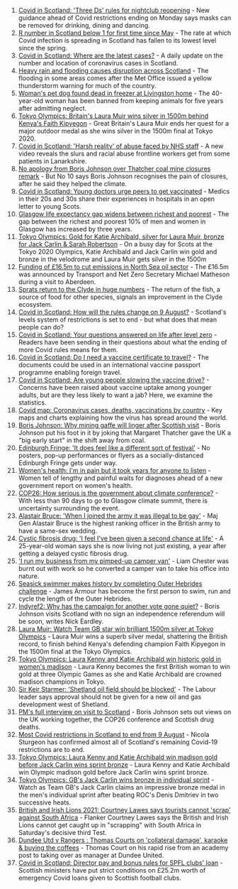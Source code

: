 1. [Covid in Scotland: 'Three Ds' rules for nightclub reopening](https://www.bbc.co.uk/news/uk-scotland-58114122) - New guidance ahead of Covid restrictions ending on Monday says masks can be removed for drinking, dining and dancing.
2. [R number in Scotland below 1 for first time since May](https://www.bbc.co.uk/news/uk-scotland-58120728) - The rate at which Covid infection is spreading in Scotland has fallen to its lowest level since the spring.
3. [Covid in Scotland: Where are the latest cases?](https://www.bbc.co.uk/news/uk-scotland-53511877) - A daily update on the number and location of coronavirus cases in Scotland.
4. [Heavy rain and flooding causes disruption across Scotland](https://www.bbc.co.uk/news/uk-scotland-58118236) - The flooding in some areas comes after the Met Office issued a yellow thunderstorm warning for much of the country.
5. [Woman's pet dog found dead in freezer at Livingston home](https://www.bbc.co.uk/news/uk-scotland-edinburgh-east-fife-58119003) - The 40-year-old woman has been banned from keeping animals for five years after admitting neglect.
6. [Tokyo Olympics: Britain's Laura Muir wins silver in 1500m behind Kenya's Faith Kipyegon](https://www.bbc.co.uk/sport/olympics/58117464) - Great Britain's Laura Muir ends her quest for a major outdoor medal as she wins silver in the 1500m final at Tokyo 2020.
7. [Covid in Scotland: 'Harsh reality' of abuse faced by NHS staff](https://www.bbc.co.uk/news/uk-scotland-glasgow-west-58118232) - A new video reveals the slurs and racial abuse frontline workers get from some patients in Lanarkshire.
8. [No apology from Boris Johnson over Thatcher coal mine closures remark](https://www.bbc.co.uk/news/uk-politics-58117044) - But No 10 says Boris Johnson recognises the pain of closures, after he said they helped the climate.
9. [Covid in Scotland: Young doctors urge peers to get vaccinated](https://www.bbc.co.uk/news/uk-scotland-58108477) - Medics in their 20s and 30s share their experiences in hospitals in an open letter to young Scots.
10. [Glasgow life expectancy gap widens between richest and poorest](https://www.bbc.co.uk/news/uk-scotland-glasgow-west-58118599) - The gap between the richest and poorest 10% of men and women in Glasgow has increased by three years.
11. [Tokyo Olympics: Gold for Katie Archibald, silver for Laura Muir, bronze for Jack Carlin & Sarah Robertson](https://www.bbc.co.uk/sport/olympics/58112562) - On a busy day for Scots at the Tokyo 2020 Olympics, Katie Archibald and Jack Carlin win gold and bronze in the velodrome and Laura Muir gets silver in the 1500m
12. [Funding of £16.5m to cut emissions in North Sea oil sector](https://www.bbc.co.uk/news/uk-scotland-north-east-orkney-shetland-58114403) - The £16.5m was announced by Transport and Net Zero Secretary Michael Matheson during a visit to Aberdeen.
13. [Sprats return to the Clyde in huge numbers](https://www.bbc.co.uk/news/uk-scotland-glasgow-west-58114116) - The return of the fish, a source of food for other species, signals an improvement in the Clyde ecosystem.
14. [Covid in Scotland: How will the rules change on 9 August?](https://www.bbc.co.uk/news/uk-scotland-53166816) - Scotland's levels system of restrictions is set to end - but what does that mean people can do?
15. [Covid in Scotland: Your questions answered on life after level zero](https://www.bbc.co.uk/news/uk-scotland-58071989) - Readers have been sending in their questions about what the ending of more Covid rules means for them.
16. [Covid in Scotland: Do I need a vaccine certificate to travel?](https://www.bbc.co.uk/news/uk-scotland-57519070) - The documents could be used in an international vaccine passport programme enabling foreign travel.
17. [Covid in Scotland: Are young people slowing the vaccine drive?](https://www.bbc.co.uk/news/uk-scotland-57915106) - Concerns have been raised about vaccine uptake among younger adults, but are they less likely to want a jab? Here, we examine the statistics.
18. [Covid map: Coronavirus cases, deaths, vaccinations by country](https://www.bbc.co.uk/news/world-51235105) - Key maps and charts explaining how the virus has spread around the world.
19. [Boris Johnson: Why mining gaffe will linger after Scottish visit](https://www.bbc.co.uk/news/uk-scotland-58117514) - Boris Johnson put his foot in it by joking that Margaret Thatcher gave the UK a "big early start" in the shift away from coal.
20. [Edinburgh Fringe: 'It does feel like a different sort of festival'](https://www.bbc.co.uk/news/uk-scotland-edinburgh-east-fife-58114299) - No posters, pop-up performances or flyers as a socially-distanced Edinburgh Fringe gets under way.
21. [Women's health: I'm in pain but it took years for anyone to listen](https://www.bbc.co.uk/news/uk-scotland-58101414) - Women tell of lengthy and painful waits for diagnoses ahead of a new government report on women's health.
22. [COP26: How serious is the government about climate conference?](https://www.bbc.co.uk/news/uk-politics-58107010) - With less than 90 days to go to Glasgow climate summit, there is uncertainty surrounding the event.
23. [Alastair Bruce: 'When I joined the army it was illegal to be gay'](https://www.bbc.co.uk/news/uk-scotland-edinburgh-east-fife-58081185) - Maj Gen Alastair Bruce is the highest ranking officer in the British army to have a same-sex wedding.
24. [Cystic fibrosis drug: 'I feel I've been given a second chance at life'](https://www.bbc.co.uk/news/uk-scotland-north-east-orkney-shetland-58084089) - A 25-year-old woman says she is now living not just existing, a year after getting a delayed cystic fibrosis drug.
25. ['I run my business from my pimped-up camper van'](https://www.bbc.co.uk/news/uk-scotland-58025876) - Liam Chester was burnt out with work so he converted a camper van to take his office into nature.
26. [Seasick swimmer makes history by completing Outer Hebrides challenge](https://www.bbc.co.uk/news/uk-scotland-edinburgh-east-fife-58059477) - James Armour has become the first person to swim, run and cycle the length of the Outer Hebrides.
27. [Indyref2: Why has the campaign for another vote gone quiet?](https://www.bbc.co.uk/news/uk-politics-58079551) - Boris Johnson visits Scotland with no sign an independence referendum will be soon, writes Nick Eardley.
28. [Laura Muir: Watch Team GB star win brilliant 1500m silver at Tokyo Olympics](https://www.bbc.co.uk/sport/av/olympics/58119293) - Laura Muir wins a superb silver medal, shattering the British record, to finish behind Kenya's defending champion Faith Kipyegon in the 1500m final at the Tokyo Olympics.
29. [Tokyo Olympics: Laura Kenny and Katie Archibald win historic gold in women's madison](https://www.bbc.co.uk/sport/av/olympics/58113831) - Laura Kenny becomes the first British woman to win gold at three Olympic Games as she and Katie Archibald are crowned madison champions in Tokyo.
30. [Sir Keir Starmer: 'Shetland oil field should be blocked'](https://www.bbc.co.uk/news/uk-scotland-58103993) - The Labour leader says approval should not be given for a new oil and gas development west of Shetland.
31. [PM's full interview on visit to Scotland](https://www.bbc.co.uk/news/uk-scotland-58094228) - Boris Johnson sets out views on the UK working together, the COP26 conference and Scottish drug deaths.
32. [Most Covid restrictions in Scotland to end from 9 August](https://www.bbc.co.uk/news/uk-scotland-58077159) - Nicola Sturgeon has confirmed almost all of Scotland's remaining Covid-19 restrictions are to end.
33. [Tokyo Olympics: Laura Kenny and Katie Archibald win madison gold before Jack Carlin wins sprint bronze](https://www.bbc.co.uk/sport/olympics/58113628) - Laura Kenny and Katie Archibald win Olympic madison gold before Jack Carlin wins sprint bronze.
34. [Tokyo Olympics: GB's Jack Carlin wins bronze in individual sprint](https://www.bbc.co.uk/sport/av/olympics/58115831) - Watch as Team GB's Jack Carlin claims an impressive bronze medal in the men's individual sprint after beating ROC's Denis Dmitriev in two successive heats.
35. [British and Irish Lions 2021: Courtney Lawes says tourists cannot 'scrap' against South Africa](https://www.bbc.co.uk/sport/rugby-union/58113948) - Flanker Courtney Lawes says the British and Irish Lions cannot get caught up in "scrapping" with South Africa in Saturday's decisive third Test.
36. [Dundee Utd v Rangers : Thomas Courts on 'collateral damage', karaoke & buying the coffees](https://www.bbc.co.uk/sport/football/58103699) - Thomas Court on his rapid rise from an academy post to taking over as manager at Dundee United.
37. [Covid in Scotland: Director pay and bonus rules for SPFL clubs' loan](https://www.bbc.co.uk/news/uk-scotland-58104430) - Scottish ministers have put strict conditions on £25.2m worth of emergency Covid loans given to Scottish football clubs.
